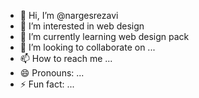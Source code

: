 - 👋 Hi, I’m @nargesrezavi
- 👀 I’m interested in web design
- 🌱 I’m currently learning web design pack 
- 💞️ I’m looking to collaborate on ...
- 📫 How to reach me ...
- 😄 Pronouns: ...
- ⚡ Fun fact: ...

<!---
nargesrezavi/nargesrezavi is a ✨ special ✨ repository because its `README.md` (this file) appears on your GitHub profile.
You can click the Preview link to take a look at your changes.
--->
